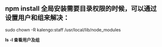 ## npm install 全局安装需要目录权限的时候，可以通过设置用户和组来解决：

sudo chown -R kalengo:staff /usr/local/lib/node_modules

**ls -l  查看用户及组**